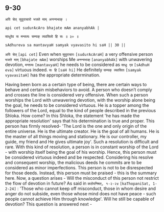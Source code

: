 ## 9-30


```shloka-sa
अपि चेत् सुदुराचारो भजते माम् अनन्यभाक् ।
```
```shloka-sa-hk
api cet sudurAcAro bhajate mAm ananyabhAk |
```
```shloka-sa
साधुरेव स मन्तव्यः सम्यक् व्यवसितो हि सः ॥ ३० ॥
```
```shloka-sa-hk
sAdhureva sa mantavyaH samyak vyavasito hi saH || 30 ||
```

`अपि चेत्` `[api cet]` Even when `सुदुराचारः` `[sudurAcAraH]` a very offensive person `भजते माम्` `[bhajate mAm]` worships Me `अनन्यभाक्` `[ananyabhAk]` with unwavering devotion, `मन्तव्यः` `[mantavyaH]` he needs to be considered as `साधुः एव` `[sAdhuH eva]` virtuous indeed. `सः हि` `[saH hi]` He definitely `सम्यक् व्यवसितः` `[samyak vyavasitaH]` has the appropriate determination.

Having been born as a certain type of being, there are certain ways to behave and certain misbehaviors to avoid. A person who doesn’t comply and crosses the line is considered very offensive. 
When such a person worships the Lord with unwavering devotion, with the worship alone being the goal, he needs to be considered virtuous. He is a topper among the followers of the Lord, equal to the kind of people described in the previous Shloka.
How come? 
In this Shloka, the statement 'he has made the appropriate resolution' says that his determination is true and proper. This person has firmly resolved- 'The Lord is the one and only origin of the entire universe. He is the ultimate creator. He is the goal of all humans. He is the master of all things moving and stationary. He is our controller, my guide, my friend and He gives ultimate joy'. Such a resolution is difficult and rare. 
With this kind of resolution, a person is in constant worship of the Lord - with worship itself being the goal of his worship. Hence, this person must be considered virtuous indeed and be respected. Considering his resolve and consequent worship, the malicious deeds he commits are to be considered as minor imperfections. This person is not to be disrespected for those deeds. Instead, this person must be praised - this is the summary here.
Now, a question arises - Will the misconduct of this person not restrict the flow of devotion in future? As said in `कठोपनिषत्, १-२-२४` `[kaThopaniSat, 1-2-24]` : 'Those who cannot keep off misconduct, those in whom desire and anger do not subside, even those whose mind does not have peace - such people cannot achieve Him through knowledge'. Will he still be capable of devotion?
This question is answered next -

